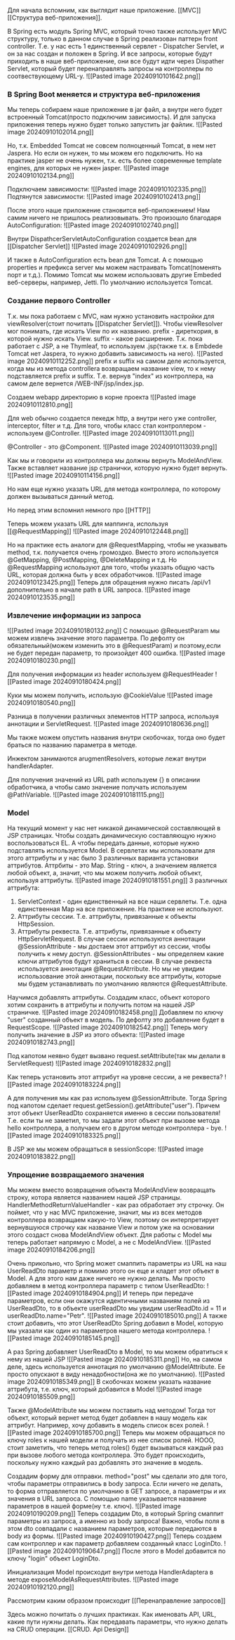 Для начала вспомним, как выглядит наше приложение. [[MVC]]
[[Структура веб-приложения]].

В Spring есть модуль Spring MVC, который точно также использует MVC структуру, только в данном случае в Spring реализован паттерн front controller. Т.е. у нас есть 1 единственный сервлет - Dispatcher Servlet, и он за нас создан и положен в Spring. И все запросы, которые будут приходить в наше веб-приложение, они все будут идти через Dispather Servlet, который будет перенаправлять запросы на контроллеры по соотвествующему URL-у. 
![[Pasted image 20240910101642.png]]

### В Spring Boot меняется и структура веб-приложения
Мы теперь собираем наше приложение в jar файл, а внутри него будет встроенный Tomcat(просто подключим зависимость). И для запуска приложения теперь нужно будет только запустить jar файлик.
![[Pasted image 20240910102014.png]]

Но, т.к. Embedded Tomcat не совсем полноценный Tomcat, в нем нет Jaspera. Но если он нужен, то мы можем его подключить. Но на практике jasper не очень нужен, т.к. есть более современные template engines, для которых не нужен jasper.
![[Pasted image 20240910102134.png]]

Подключаем зависимости:
![[Pasted image 20240910102335.png]]
Подтянутся зависимости:
![[Pasted image 20240910102413.png]]

После этого наше приложение становится веб-приложением! Нам самим ничего не пришлось реализовывать. Это произошло благодаря AutoConfiguration:
![[Pasted image 20240910102740.png]]

Внутри DispathcerServletAutoConfiguration создается bean для [[Dispatcher Servlet]]
![[Pasted image 20240910102926.png]]

И также в AutoConfiguration есть bean для Tomcat. А с помощью properties и префикса server мы можем настраивать Tomcat(поменять порт и т.д.). Помимо Tomcat мы можем использовать другие Embeded веб-серверы, например, Jetti. По умолчанию используется Tomcat.

### Создание первого Controller
Т.к. мы пока работаем с MVC, нам нужно установить настройки для viewResolver(стоит почитать [[Dispatcher Servlet]]). Чтобы viewResolver мог понимать, где искать View по их названию. prefix - диреткория, в которой нужно искать View. suffix - какое расширение. Т.к. пока работает с JSP, а не Thymleaf, то используем .jsp(также т.к. в Embdede Tomcat нет Jaspera, то нужно добавить зависимость на него).
![[Pasted image 20240910112252.png]]
prefix и suffix на самом деле используется, когда мы из метода controllera возвращаем название view, то к нему подставляется prefix и suffix. Т.е. вернув "index" из контроллера, на самом деле вернется /WEB-INF/jsp/index.jsp.

Создаем webapp директорию в корне проекта
![[Pasted image 20240910112810.png]]

Для web обычно создается пекедж http, а внутри него уже controller, interceptor, filter и т.д. Для того, чтобы класс стал контроллером - используем @Controller.
![[Pasted image 20240910113011.png]]

@Controller - это @Component.
![[Pasted image 20240910113039.png]]

Как мы и говорили из контроллера мы должны вернуть ModelAndView. Также вставляет название jsp странички, которую нужно будет вернуть. 
![[Pasted image 20240910114156.png]]

Но нам еще нужно указать URL для метода контроллера, по которому должен вызываться данный метод.

Но перед этим вспомнил немного про [[HTTP]]

Теперь можем указать URL для маппинга, используя [[@RequestMapping]]
![[Pasted image 20240910122448.png]]

Но на практике есть аналоги для @RequestMapping, чтобы не указывать method, т.к. получается очень громоздко. Вместо этого используется @GetMapping, @PostMapping, @DeleteMapping и т.д.
Но @RequestMapping используют для того, чтобы указать общую часть URL, которая должна быть у всех обработчиков.
![[Pasted image 20240910123425.png]]
Теперь для обращения нужно писать /api/v1 дополнительно в начале path в URL запроса.
![[Pasted image 20240910123535.png]]

### Извлечение информации из запроса
![[Pasted image 20240910180132.png]]
С помощью @RequestParam мы можем извлечь значение этого параметра. По дефолту он обязательный(можем изменить это в @RequestParam) и поэтому,если не будет передан параметр, то произойдет 400 ошибка.
![[Pasted image 20240910180230.png]]

Для получения информации из header используем @RequestHeader
![[Pasted image 20240910180424.png]]

Куки мы можем получить, использую @CookieValue
![[Pasted image 20240910180540.png]]

Разница в получении различных элементов HTTP запроса, используя аннотации и ServletRequest.
![[Pasted image 20240910180636.png]]

Мы также можем опустить названия внутри скобочках, тогда оно будет браться по названию параметра в методе.

Инжектом занимаются arugmentResolvers, которые лежат внутри handlerAdapter.

Для получения значений из URL path используем {} в описании обработчика, а чтобы само значение получать используем @PathVariable.
![[Pasted image 20240910181115.png]]

### Model
На текущий момент у нас нет никакой динамической составляющей в JSP страницах. Чтобы создать динамическую составляющую нужно воспользоваться EL. А чтобы передать данные, которые нужно подставлять используется Model.
В сервлетах мы использовали для этого аттрибуты и у нас было 3 различных варианта установки аттрибутов. Аттрбиты - это Map. String - ключ, а значением является любой объект, а, значит, что мы можем получить любой объект, используя аттрибуты.
![[Pasted image 20240910181551.png]]
3 различных аттрибута:
1. ServletContext - один единственный на все наши сервлеты. Т.е. одна единственная Map на все приложение. На практике не используют.
2. Аттрибуты сессии. Т.е. аттрибуты, привязанные к объекты HttpSession.
3. Аттрибуты реквеста. Т.е. аттрибуты, привязанные к объекту HttpServletRequest.
В случае сессии используются аннотации @SessionAttribute - мы достаем этот аттрибут из сессии, чтобы получить к нему доступ. @SessionAttributes - мы определяем какие ключи аттрибутов будут храниться в сессии.
В случае реквеста используется аннотация @RequestAtrribute. Но мы не увидим использование этой аннотации, поскольку все аттрибуты, которые мы будем устанавливать по умолчанию являются @RequestAttribute.

Научимся добавлять аттрибуты. Создадим класс, объект которого хотим сохранить в аттрибуты и получить потом на нашей JSP страничке.
![[Pasted image 20240910182458.png]]
Добавляем по ключу "user" созданный объект в модель. По дефолту это добавление будет в RequestScope.
![[Pasted image 20240910182542.png]]
Теперь могу получить значение в JSP из этого объекта:
![[Pasted image 20240910182743.png]]

Под капотом неявно будет вызвано request.setAttribute(так мы делали в ServletRequest)
![[Pasted image 20240910182832.png]]

Как теперь установить этот аттрибут на уровне сессии, а не реквеста?
![[Pasted image 20240910183224.png]]

А для получения мы как раз используем @SessionAttribute. Тогда Spring под капотом сделает request.getSession().getAttribute("user"). Причем этот объект UserReadDto сохраняется именно в сессии пользователя! Т.е. если ты не заметил, то мы задали этот объект при вызове метода hello контроллера, а получаем его в другом методе контроллера - bye. 
![[Pasted image 20240910183325.png]]

В JSP же мы можем обращаться в sessionScope:
![[Pasted image 20240910183822.png]]

### Упрощение возвращаемого значения
Мы можем вместо возвращения объекта ModelAndView возвращать строку, котора является названием нашей JSP страницы. HandlerMethodReturnValueHandler - как раз обработает эту строчку. Он поймет, что у нас MVC приложение, значит, мы из всех методов контроллера возвращаем какую-то View, поэтому он интерпретирует вернувшуюся строчку как название View и потом уже на основании этого создаст снова ModelAndView объект. Для работы с Model мы теперь работает напрямую с Model, а не с ModelAndView.
![[Pasted image 20240910184206.png]]

Очень прикольно, что Spring может смаппить параметры из URL на наш UserReadDto параметр и помимо этого он еще и кладет этот объект в Model. А для этого нам даже ничего не нужно делать. Мы просто добавляем в метод контроллера параметр с типом UserReadDto:
![[Pasted image 20240910184904.png]]
И теперь при передаче параметров, если они окажутся идентичными названиям полей из UserReadDto, то в объекте userReadDto мы увидим userReadDto.id = 11 и userReadDto.name="Petr". 
![[Pasted image 20240910185010.png]]
А также стоит добавить, что этот UserReadDto Spring добавил в Model, которую мы указали как один из параметров нашего метода контроллера.
![[Pasted image 20240910185145.png]]

А раз Spring добавляет UserReadDto в Model, то мы можем обратиться к нему из нашей JSP
![[Pasted image 20240910185311.png]]
Но, на самом деле, здесь используется аннотация по умолчанию @ModelAttribute. Ее просто опускают в виду ненадобности(она же по умолчанию).
![[Pasted image 20240910185349.png]]
В скобочках можем указать название аттрибута, т.е. ключ, который добавится в Model
![[Pasted image 20240910185509.png]]

Также @ModelAttribute мы можем поставить над методом! Тогда тот объект, который вернет метод будет добавлен в нашу модель как аттрибут.
Например, хочу добавить в модель список всех ролей. 
![[Pasted image 20240910185700.png]]
Теперь мы можем обращаться по ключу roles к нашей модели и получать из нее список ролей. НООО, стоит заметить, что теперь метод roles() будет вызываться каждый раз при вызове любого метода контроллера. Это будет происходить, поскольку нужно каждый раз добавлять это значение в модель.

Создадим форму для отправки. method="post" мы сделали это для того, чтобы параметры отправились в body запроса. Если ничего не делать, то форма отправляется по умолчанию в GET запросе, а параметры и их значения в URL запроса. С помощью name указывается название параметров в нашей форме(ну т.е. ключ).
![[Pasted image 20240910190209.png]]
Теперь создадим Dto, в который Spring смаппит параметры из запроса, а именно из body запроса! Важно, чтобы поля в этом dto совпадали с названием параметров, которые передаются в body из формы.
![[Pasted image 20240910190427.png]]
Теперь создаем сам контроллер и как параметр добавляем созданный класс LoginDto.
![[Pasted image 20240910190647.png]]
После этого в Model добавится по ключу "login" объект LoginDto.

Инициализация Model происходит внутри метода HandlerAdaptera в методе exposeModelAsRequestAttributes.
![[Pasted image 20240910192120.png]]


Рассмотрим каким образом происходит [[Перенаправление запросов]]

Здесь можно почитать о лучших практиках. Как именовать API, URL, какие пути нужны делать. Как передавать параметры, что нужно делать на CRUD операции.
[[CRUD. Api Design]]

